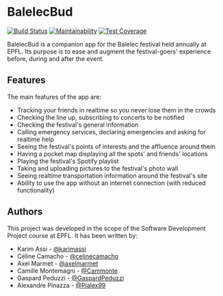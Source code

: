 # BalelecBud

[![Build Status](https://api.cirrus-ci.com/github/karimassi/balelec-bud.svg)](https://cirrus-ci.com/github/karimassi/balelec-bud)
[![Maintainability](https://api.codeclimate.com/v1/badges/7d3c96ac0fb8ea059bf9/maintainability)](https://codeclimate.com/github/karimassi/balelec-bud/maintainability)
[![Test Coverage](https://api.codeclimate.com/v1/badges/7d3c96ac0fb8ea059bf9/test_coverage)](https://codeclimate.com/github/karimassi/balelec-bud/test_coverage)

BalelecBud is a companion app for the Balelec festival held annually at EPFL. Its purpose is to ease and augment the festival-goers' experience before, during and after the event.

## Features

The main features of the app are:

- Tracking your friends in realtime so you never lose them in the crowds
- Checking the line up, subscribing to concerts to be notified
- Checking the festival's general information
- Calling emergency services, declaring emergencies and asking for realtime help
- Seeing the festival's points of interests and the affluence around them
- Having a pocket map displaying all the spots' and friends' locations
- Playing the festival's Spotify playlist
- Taking and uploading pictures to the festival's photo wall
- Seeing realtime transportation information around the festival's site
- Ability to use the app without an internet connection (with reduced functionality)

## Authors

This project was developed in the scope of the Software Development Project course at EPFL. It has been written by:

- Karim Assi - [@karimassi](https://github.com/karimassi)
- Céline Camacho - [@celinecamacho](https://github.com/celinecamacho)
- Axel Marmet - [@axelmarmet](https://github.com/axelmarmet)
- Camille Montemagni - [@Cammonte](https://github.com/Cammonte)
- Gaspard Peduzzi - [@GaspardPeduzzi](https://github.com/gpeduzzi)
- Alexandre Pinazza - [@Pialex99](https://github.com/Pialex99)